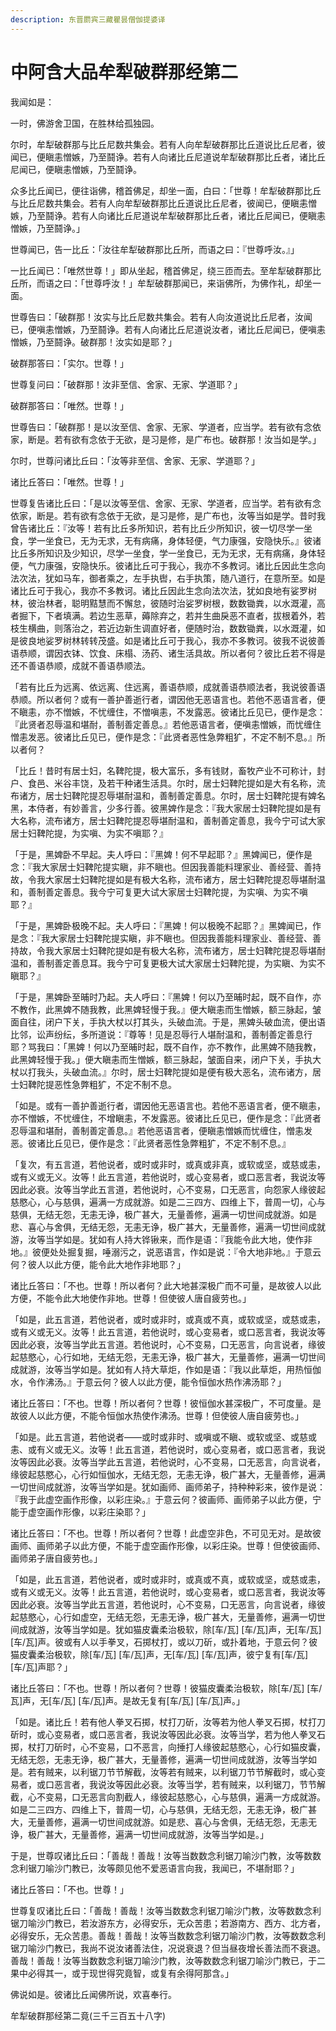 ```yaml
---
description: 东晋罽宾三藏瞿昙僧伽提婆译
---
```


# 中阿含大品牟犁破群那经第二

我闻如是：

一时，佛游舍卫国，在胜林给孤独园。

尔时，牟犁破群那与比丘尼数共集会。若有人向牟犁破群那比丘道说比丘尼者，彼闻已，便瞋恚憎嫉，乃至鬪诤。若有人向诸比丘尼道说牟犁破群那比丘者，诸比丘尼闻已，便瞋恚憎嫉，乃至鬪诤。

众多比丘闻已，便往诣佛，稽首佛足，却坐一面，白曰：「世尊！牟犁破群那比丘与比丘尼数共集会。若有人向牟犁破群那比丘道说比丘尼者，彼闻已，便瞋恚憎嫉，乃至鬪诤。若有人向诸比丘尼道说牟犁破群那比丘者，诸比丘尼闻已，便瞋恚憎嫉，乃至鬪诤。」

世尊闻已，告一比丘：「汝往牟犁破群那比丘所，而语之曰：『世尊呼汝。』」

一比丘闻已：「唯然世尊！」即从坐起，稽首佛足，绕三匝而去。至牟犁破群那比丘所，而语之曰：「世尊呼汝！」牟犁破群那闻已，来诣佛所，为佛作礼，却坐一面。

世尊告曰：「破群那！汝实与比丘尼数共集会。若有人向汝道说比丘尼者，汝闻已，便嗔恚憎嫉，乃至鬪诤。若有人向诸比丘尼道说汝者，诸比丘尼闻已，便嗔恚憎嫉，乃至鬪诤。破群那！汝实如是耶？」

破群那答曰：「实尔。世尊！」

世尊复问曰：「破群那！汝非至信、舍家、无家、学道耶？」

破群那答曰：「唯然。世尊！」

世尊告曰：「破群那！是以汝至信、舍家、无家、学道者，应当学。若有欲有念依家，断是。若有欲有念依于无欲，是习是修，是广布也。破群那！汝当如是学。」

尔时，世尊问诸比丘曰：「汝等非至信、舍家、无家、学道耶？」

诸比丘答曰：「唯然。世尊！」

世尊复告诸比丘曰：「是以汝等至信、舍家、无家、学道者，应当学。若有欲有念依家，断是。若有欲有念依于无欲，是习是修，是广布也，汝等当如是学。昔时我曾告诸比丘：『汝等！若有比丘多所知识，若有比丘少所知识，彼一切尽学一坐食，学一坐食已，无为无求，无有病痛，身体轻便，气力康强，安隐快乐。』彼诸比丘多所知识及少知识，尽学一坐食，学一坐食已，无为无求，无有病痛，身体轻便，气力康强，安隐快乐。彼诸比丘可于我心，我亦不多教诃。诸比丘因此生念向法次法，犹如马车，御者乘之，左手执辔，右手执策，随八道行，在意所至。如是诸比丘可于我心，我亦不多教诃。诸比丘因此生念向法次法，犹如良地有娑罗树林，彼治林者，聪明黠慧而不懈怠，彼随时治娑罗树根，数数锄粪，以水溉灌，高者掘下，下者填满。若边生恶草，薅除弃之，若并生曲戾恶不直者，拔根着外，若枝生横曲，则落治之，若近边新生调直好者，便随时治，数数锄粪，以水溉灌，如是彼良地娑罗树林转转茂盛。如是诸比丘可于我心，我亦不多教诃。彼我不说彼善语恭顺，谓因衣钵、饮食、床榻、汤药、诸生活具故。所以者何？彼比丘若不得是还不善语恭顺，成就不善语恭顺法。

「若有比丘为远离、依远离、住远离，善语恭顺，成就善语恭顺法者，我说彼善语恭顺。所以者何？或有一善护善逝行者，谓因他无恶语言也。若他不恶语言者，便不瞋恚，亦不憎嫉，不忧缠住，不憎嗔恚，不发露恶。彼诸比丘见已，便作是念：『此贤者忍辱温和堪耐，善制善定善息。』若他恶语言者，便嗔恚憎嫉，而忧缠住憎恚发恶。彼诸比丘见已，便作是念：『此贤者恶性急弊粗犷，不定不制不息。』所以者何？

「比丘！昔时有居士妇，名鞞陀提，极大富乐，多有钱财，畜牧产业不可称计，封户、食邑、米谷丰饶，及若干种诸生活具。尔时，居士妇鞞陀提如是大有名称，流布诸方，居士妇鞞陀提忍辱堪耐温和，善制善定善息。尔时，居士妇鞞陀提有婢名黑，本侍者，有妙善言，少多行善。彼黑婢作是念：『我大家居士妇鞞陀提如是有大名称，流布诸方，居士妇鞞陀提忍辱堪耐温和，善制善定善息，我今宁可试大家居士妇鞞陀提，为实嗔、为实不嗔耶？』

「于是，黑婢卧不早起。夫人呼曰：『黑婢！何不早起耶？』黑婢闻已，便作是念：『我大家居士妇鞞陀提实瞋，非不瞋也。但因我善能料理家业、善经营、善持故，令我大家居士妇鞞陀提如是有极大名称，流布诸方，居士妇鞞陀提忍辱堪耐温和，善制善定善息。我今宁可复更大试大家居士妇鞞陀提，为实嗔、为实不嗔耶？』

「于是，黑婢卧极晚不起。夫人呼曰：『黑婢！何以极晚不起耶？』黑婢闻已，作是念：『我大家居士妇鞞陀提实瞋，非不瞋也。但因我善能料理家业、善经营、善持故，令我大家居士妇鞞陀提如是有极大名称，流布诸方，居士妇鞞陀提忍辱堪耐温和，善制善定善息耳。我今宁可复更极大试大家居士妇鞞陀提，为实瞋、为实不瞋耶？』

「于是，黑婢卧至晡时乃起。夫人呼曰：『黑婢！何以乃至晡时起，既不自作，亦不教作，此黑婢不随我教，此黑婢轻慢于我。』便大瞋恚而生憎嫉，额三脉起，皱面自往，闭户下关，手执大杖以打其头，头破血流。于是，黑婢头破血流，便出语比邻，讼声纷纭，多所道说：『尊等！见是忍辱行人堪耐温和，善制善定善息行耶？骂我曰：「黑婢！何以乃至晡时起，既不自作，亦不教作，此黑婢不随我教，此黑婢轻慢于我。」便大瞋恚而生憎嫉，额三脉起，皱面自来，闭户下关，手执大杖以打我头，头破血流。』尔时，居士妇鞞陀提如是便有极大恶名，流布诸方，居士妇鞞陀提恶性急弊粗犷，不定不制不息。

「如是。或有一善护善逝行者，谓因他无恶语言也。若他不恶语言者，便不瞋恚，亦不憎嫉，不忧缠住，不增瞋恚，不发露恶。彼诸比丘见已，便作是念：『此贤者忍辱温和堪耐，善制善定善息。』若他恶语言者，便瞋恚憎嫉而忧缠住，憎恚发恶。彼诸比丘见已，便作是念：『此贤者恶性急弊粗犷，不定不制不息。』

「复次，有五言道，若他说者，或时或非时，或真或非真，或软或坚，或慈或恚，或有义或无义。汝等！此五言道，若他说时，或心变易者，或口恶言者，我说汝等因此必衰。汝等当学此五言道，若他说时，心不变易，口无恶言，向怨家人缘彼起慈愍心，心与慈俱，遍满一方成就游。如是二三四方、四维上下，普周一切，心与慈俱，无结无怨，无恚无诤，极广甚大，无量善修，遍满一切世间成就游。如是悲、喜心与舍俱，无结无怨，无恚无诤，极广甚大，无量善修，遍满一切世间成就游，汝等当学如是。犹如有人持大铧锹来，而作是语：『我能令此大地，使作非地。』彼便处处掘复掘，唾溺污之，说恶语言，作如是说：『令大地非地。』于意云何？彼人以此方便，能令此大地作非地耶？」

诸比丘答曰：「不也。世尊！所以者何？此大地甚深极广而不可量，是故彼人以此方便，不能令此大地使作非地。世尊！但使彼人唐自疲劳也。」

「如是，此五言道，若他说者，或时或非时，或真或不真，或软或坚，或慈或恚，或有义或无义。汝等！此五言道，若他说时，或心变易者，或口恶言者，我说汝等因此必衰，汝等当学此五言道。若他说时，心不变易，口无恶言，向言说者，缘彼起慈愍心，心行如地，无结无怨，无恚无诤，极广甚大，无量善修，遍满一切世间成就游，汝等当学如是。犹如有人持大草炬，作如是语：『我以此草炬，用热恒伽水，令作沸汤。』于意云何？彼人以此方便，能令恒伽水热作沸汤耶？」

诸比丘答曰：「不也。世尊！所以者何？世尊！彼恒伽水甚深极广，不可度量。是故彼人以此方便，不能令恒伽水热使作沸汤。世尊！但使彼人唐自疲劳也。」

「如是。此五言道，若他说者——或时或非时、或嗔或不瞋、或软或坚、或慈或恚、或有义或无义。汝等！此五言道，若他说时，或心变易者，或口恶言者，我说汝等因此必衰。汝等当学此五言道，若他说时，心不变易，口无恶言，向言说者，缘彼起慈愍心，心行如恒伽水，无结无怨，无恚无诤，极广甚大，无量善修，遍满一切世间成就游，汝等当学如是。犹如画师、画师弟子，持种种彩来，彼作是说：『我于此虚空画作形像，以彩庄染。』于意云何？彼画师、画师弟子以此方便，宁能于虚空画作形像，以彩庄染耶？」

诸比丘答曰：「不也。世尊！所以者何？世尊！此虚空非色，不可见无对。是故彼画师、画师弟子以此方便，不能于虚空画作形像，以彩庄染。世尊！但使彼画师、画师弟子唐自疲劳也。」

「如是，此五言道，若他说者，或时或非时，或真或不真，或软或坚，或慈或恚，或有义或无义。汝等！此五言道，若他说时，或心变易者，或口恶言者，我说汝等因此必衰。汝等当学此五言道，若他说时，心不变易，口无恶言，向言说者，缘彼起慈愍心，心行如虚空，无结无怨，无恚无诤，极广甚大，无量善修，遍满一切世间成就游，汝等当学如是。犹如猫皮囊柔治极软，除\[车/瓦] \[车/瓦]声，无\[车/瓦] \[车/瓦]声。彼或有人以手拳叉，石掷杖打，或以刀斫，或扑着地，于意云何？彼猫皮囊柔治极软，除\[车/瓦] \[车/瓦]声，无\[车/瓦] \[车/瓦]声，彼宁复有\[车/瓦] \[车/瓦]声耶？」

诸比丘答曰：「不也。世尊！所以者何？世尊！彼猫皮囊柔治极软，除\[车/瓦] \[车/瓦]声，无\[车/瓦] \[车/瓦]声。是故无复有\[车/瓦] \[车/瓦]声。」

「如是。诸比丘！若有他人拳叉石掷，杖打刀斫，汝等若为他人拳叉石掷，杖打刀斫时，或心变易者，或口恶言者，我说汝等因此必衰。汝等当学，若为他人拳叉石掷，杖打刀斫时，心不变易，口不恶言，向捶打人缘彼起慈愍心，心行如猫皮囊，无结无怨，无恚无诤，极广甚大，无量善修，遍满一切世间成就游，汝等当学如是。若有贼来，以利锯刀节节解截，汝等若有贼来，以利锯刀节节解截时，或心变易者，或口恶言者，我说汝等因此必衰。汝等当学，若有贼来，以利锯刀，节节解截，心不变易，口无恶言向割截人，缘彼起慈愍心，心与慈俱，遍满一方成就游。如是二三四方、四维上下，普周一切，心与慈俱，无结无怨，无恚无诤，极广甚大，无量善修，遍满一切世间成就游。如是悲、喜心与舍俱，无结无怨，无恚无诤，极广甚大，无量善修，遍满一切世间成就游，汝等当学如是。」

于是，世尊叹诸比丘曰：「善哉！善哉！汝等当数数念利锯刀喻沙门教，汝等数数念利锯刀喻沙门教已，汝等颇见他不爱恶语言向我，我闻已，不堪耐耶？」

诸比丘答曰：「不也。世尊！」

世尊复叹诸比丘曰：「善哉！善哉！汝等当数数念利锯刀喻沙门教，汝等数数念利锯刀喻沙门教已，若汝游东方，必得安乐，无众苦患；若游南方、西方、北方者，必得安乐，无众苦患。善哉！善哉！汝等当数数念利锯刀喻沙门教，汝等数数念利锯刀喻沙门教已，我尚不说汝诸善法住，况说衰退？但当昼夜增长善法而不衰退。善哉！善哉！汝等当数数念利锯刀喻沙门教，汝等数数念利锯刀喻沙门教已，于二果中必得其一，或于现世得究竟智，或复有余得阿那含。」

佛说如是。彼诸比丘闻佛所说，欢喜奉行。

牟犁破群那经第二竟(三千三百五十八字)
